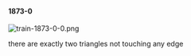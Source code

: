 #### 1873-0
![train-1873-0-0.png](https://github.com/lil-lab/nlvr/raw/master/nlvr/train/images/48/train-1873-0-0.png "train-1873-0-0.png")

there are exactly two triangles not touching any edge